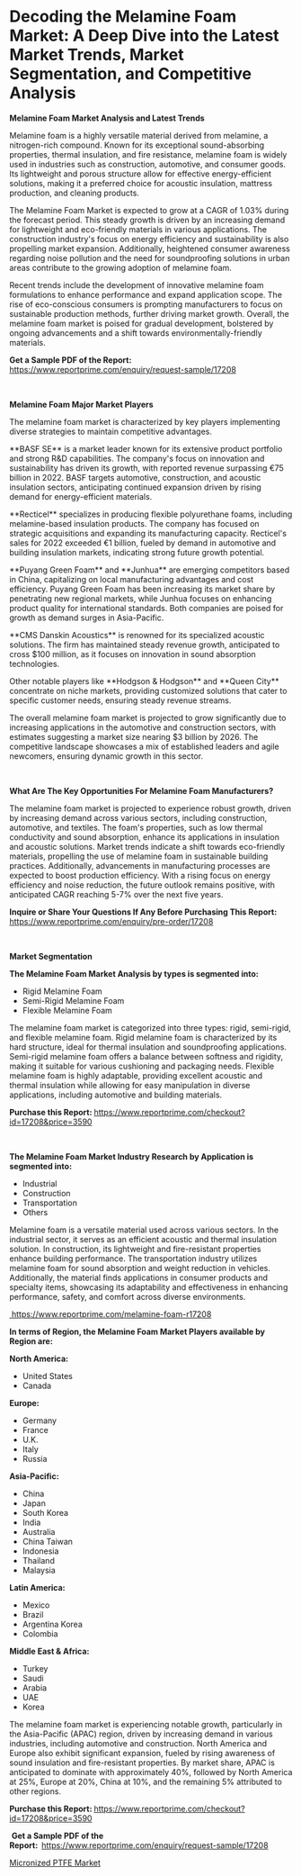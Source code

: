 <p><h1>Decoding the Melamine Foam Market: A Deep Dive into the Latest Market Trends, Market Segmentation, and Competitive Analysis</h1></p><p><strong>Melamine Foam Market Analysis and Latest Trends</strong></p>
<p><p>Melamine foam is a highly versatile material derived from melamine, a nitrogen-rich compound. Known for its exceptional sound-absorbing properties, thermal insulation, and fire resistance, melamine foam is widely used in industries such as construction, automotive, and consumer goods. Its lightweight and porous structure allow for effective energy-efficient solutions, making it a preferred choice for acoustic insulation, mattress production, and cleaning products.</p><p>The Melamine Foam Market is expected to grow at a CAGR of 1.03% during the forecast period. This steady growth is driven by an increasing demand for lightweight and eco-friendly materials in various applications. The construction industry's focus on energy efficiency and sustainability is also propelling market expansion. Additionally, heightened consumer awareness regarding noise pollution and the need for soundproofing solutions in urban areas contribute to the growing adoption of melamine foam.</p><p>Recent trends include the development of innovative melamine foam formulations to enhance performance and expand application scope. The rise of eco-conscious consumers is prompting manufacturers to focus on sustainable production methods, further driving market growth. Overall, the melamine foam market is poised for gradual development, bolstered by ongoing advancements and a shift towards environmentally-friendly materials.</p></p>
<p><strong>Get a Sample PDF of the Report:&nbsp;</strong> <a href="https://www.reportprime.com/enquiry/request-sample/17208?utm_campaign=3108&utm_medium=2&utm_source=Github&utm_content=ia&utm_term=18032025&utm_id=melamine-foam">https://www.reportprime.com/enquiry/request-sample/17208</a></p>
<p>&nbsp;</p>
<p><strong>Melamine Foam Major Market Players</strong></p>
<p><p>The melamine foam market is characterized by key players implementing diverse strategies to maintain competitive advantages. </p><p>**BASF SE** is a market leader known for its extensive product portfolio and strong R&D capabilities. The company's focus on innovation and sustainability has driven its growth, with reported revenue surpassing €75 billion in 2022. BASF targets automotive, construction, and acoustic insulation sectors, anticipating continued expansion driven by rising demand for energy-efficient materials.</p><p>**Recticel** specializes in producing flexible polyurethane foams, including melamine-based insulation products. The company has focused on strategic acquisitions and expanding its manufacturing capacity. Recticel's sales for 2022 exceeded €1 billion, fueled by demand in automotive and building insulation markets, indicating strong future growth potential.</p><p>**Puyang Green Foam** and **Junhua** are emerging competitors based in China, capitalizing on local manufacturing advantages and cost efficiency. Puyang Green Foam has been increasing its market share by penetrating new regional markets, while Junhua focuses on enhancing product quality for international standards. Both companies are poised for growth as demand surges in Asia-Pacific.</p><p>**CMS Danskin Acoustics** is renowned for its specialized acoustic solutions. The firm has maintained steady revenue growth, anticipated to cross $100 million, as it focuses on innovation in sound absorption technologies.</p><p>Other notable players like **Hodgson & Hodgson** and **Queen City** concentrate on niche markets, providing customized solutions that cater to specific customer needs, ensuring steady revenue streams.</p><p>The overall melamine foam market is projected to grow significantly due to increasing applications in the automotive and construction sectors, with estimates suggesting a market size nearing $3 billion by 2026. The competitive landscape showcases a mix of established leaders and agile newcomers, ensuring dynamic growth in this sector.</p></p>
<p>&nbsp;</p>
<p><strong>What Are The Key Opportunities For Melamine Foam Manufacturers?</strong></p>
<p><p>The melamine foam market is projected to experience robust growth, driven by increasing demand across various sectors, including construction, automotive, and textiles. The foam's properties, such as low thermal conductivity and sound absorption, enhance its applications in insulation and acoustic solutions. Market trends indicate a shift towards eco-friendly materials, propelling the use of melamine foam in sustainable building practices. Additionally, advancements in manufacturing processes are expected to boost production efficiency. With a rising focus on energy efficiency and noise reduction, the future outlook remains positive, with anticipated CAGR reaching 5-7% over the next five years.</p></p>
<p><strong>Inquire or Share Your Questions If Any Before Purchasing This Report:</strong> <a href="https://www.reportprime.com/enquiry/pre-order/17208?utm_campaign=3108&utm_medium=2&utm_source=Github&utm_content=ia&utm_term=18032025&utm_id=melamine-foam">https://www.reportprime.com/enquiry/pre-order/17208</a></p>
<p>&nbsp;</p>
<p><strong>Market Segmentation</strong></p>
<p><strong>The Melamine Foam Market Analysis by types is segmented into:</strong></p>
<p><ul><li>Rigid Melamine Foam</li><li>Semi-Rigid Melamine Foam</li><li>Flexible Melamine Foam</li></ul></p>
<p><p>The melamine foam market is categorized into three types: rigid, semi-rigid, and flexible melamine foam. Rigid melamine foam is characterized by its hard structure, ideal for thermal insulation and soundproofing applications. Semi-rigid melamine foam offers a balance between softness and rigidity, making it suitable for various cushioning and packaging needs. Flexible melamine foam is highly adaptable, providing excellent acoustic and thermal insulation while allowing for easy manipulation in diverse applications, including automotive and building materials.</p></p>
<p><strong>Purchase this Report:&nbsp;</strong><a href="https://www.reportprime.com/checkout?id=17208&price=3590&utm_campaign=3108&utm_medium=2&utm_source=Github&utm_content=ia&utm_term=18032025&utm_id=melamine-foam">https://www.reportprime.com/checkout?id=17208&price=3590</a></p>
<p>&nbsp;</p>
<p><strong>The Melamine Foam Market Industry Research by Application is segmented into:</strong></p>
<p><ul><li>Industrial</li><li>Construction</li><li>Transportation</li><li>Others</li></ul></p>
<p><p>Melamine foam is a versatile material used across various sectors. In the industrial sector, it serves as an efficient acoustic and thermal insulation solution. In construction, its lightweight and fire-resistant properties enhance building performance. The transportation industry utilizes melamine foam for sound absorption and weight reduction in vehicles. Additionally, the material finds applications in consumer products and specialty items, showcasing its adaptability and effectiveness in enhancing performance, safety, and comfort across diverse environments.</p></p>
<p><a href="https://www.reportprime.com/melamine-foam-r17208?utm_campaign=3108&utm_medium=2&utm_source=Github&utm_content=ia&utm_term=18032025&utm_id=melamine-foam">&nbsp;https://www.reportprime.com/melamine-foam-r17208</a></p>
<p><strong>In terms of Region, the Melamine Foam Market Players available by Region are:</strong></p>
<p>
    <p> <strong> North America: </strong>
        <ul>
            <li>United States</li>
            <li>Canada</li>
        </ul>
        </p> 
    <p> <strong> Europe: </strong>
        <ul>
            <li>Germany</li>
            <li>France</li>
            <li>U.K.</li>
            <li>Italy</li>
            <li>Russia</li>
        </ul>
        </p> 
    <p> <strong> Asia-Pacific: </strong>
        <ul>
            <li>China</li>
            <li>Japan</li>
            <li>South Korea</li>
            <li>India</li>
            <li>Australia</li>
            <li>China Taiwan</li>
            <li>Indonesia</li>
            <li>Thailand</li>
            <li>Malaysia</li>
        </ul>
        </p> 
    <p> <strong> Latin America: </strong>
        <ul>
            <li>Mexico</li>
            <li>Brazil</li>
            <li>Argentina Korea</li>
            <li>Colombia</li>
        </ul>
        </p> 
    <p> <strong> Middle East & Africa: </strong>
        <ul>
            <li>Turkey</li>
            <li>Saudi</li>
            <li>Arabia</li>
            <li>UAE</li>
            <li>Korea</li>
        </ul>
    </p>
    </p>
<p><p>The melamine foam market is experiencing notable growth, particularly in the Asia-Pacific (APAC) region, driven by increasing demand in various industries, including automotive and construction. North America and Europe also exhibit significant expansion, fueled by rising awareness of sound insulation and fire-resistant properties. By market share, APAC is anticipated to dominate with approximately 40%, followed by North America at 25%, Europe at 20%, China at 10%, and the remaining 5% attributed to other regions.</p></p>
<p><strong>Purchase this Report: </strong><a href="https://www.reportprime.com/checkout?id=17208&price=3590&utm_campaign=3108&utm_medium=2&utm_source=Github&utm_content=ia&utm_term=18032025&utm_id=melamine-foam">https://www.reportprime.com/checkout?id=17208&price=3590</a></p>
<p>&nbsp;<strong>Get a Sample PDF of the Report:&nbsp;&nbsp;</strong><a href="https://www.reportprime.com/enquiry/request-sample/17208?utm_campaign=3108&utm_medium=2&utm_source=Github&utm_content=ia&utm_term=18032025&utm_id=melamine-foam">https://www.reportprime.com/enquiry/request-sample/17208</a></p>
<p><strong></strong></p>
<p><p><a href="https://github.com/xalatieusope/Market-Research-Report-List-1/blob/main/micronized-ptfe-market.md?utm_campaign=3108&utm_medium=2&utm_source=Github&utm_content=ia&utm_term=18032025&utm_id=melamine-foam">Micronized PTFE Market</a></p></p>
